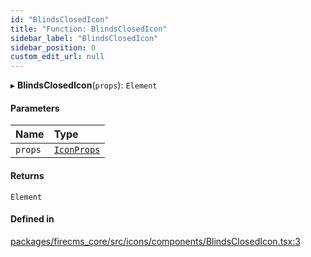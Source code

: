 ```yaml
---
id: "BlindsClosedIcon"
title: "Function: BlindsClosedIcon"
sidebar_label: "BlindsClosedIcon"
sidebar_position: 0
custom_edit_url: null
---
```


▸ **BlindsClosedIcon**(`props`): `Element`

#### Parameters

| Name | Type |
| :------ | :------ |
| `props` | [`IconProps`](../types/IconProps.md) |

#### Returns

`Element`

#### Defined in

[packages/firecms_core/src/icons/components/BlindsClosedIcon.tsx:3](https://github.com/FireCMSco/firecms/blob/d45f3739/packages/firecms_core/src/icons/components/BlindsClosedIcon.tsx#L3)
